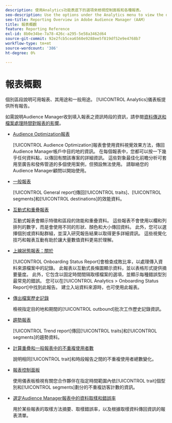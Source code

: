 ```yaml
---
description: 使用Analytics功能表底下的選項來檢視控制面板和各種報表。
seo-description: Use the options under the Analytics menu to view the dashboard and various reports in Adobe Audience Manager (AAM).
seo-title: Reporting Overview in Adobe Audience Manager (AAM)
title: 報表概觀
feature: Reporting Reference
exl-id: 8b0e34be-7a78-426c-a295-5e58a3462d64
source-git-commit: 92e2fcb5cea6560e9288ee5f819df52e9e4768b7
workflow-type: tm+mt
source-wordcount: '386'
ht-degree: 0%

---
```


# 報表概觀

個別區段說明可用報表、其用途和一般用途。 [!UICONTROL Analytics]儀表板提供所有報告。

如需說明Audience Manager收到填入報表之資訊時段的資訊，請參閱[資料傳送和檔案處理時間對報表的影響](/help/using/reference/reporting-file-transfer-timeframe.md)。

* [Audience Optimization報表](/help/using/reporting/audience-optimization-reports/audience-optimization-reports.md)

  [!UICONTROL Audience Optimization]報表會使用資料視覺效果方法，傳回Audience Manager帳戶中目的地的資訊。 在每個報表中，您都可以按一下幾乎任何資料點，以傳回有關該專案的詳細資訊。 這些對象最佳化前瞻分析可套用至廣告和發佈管道的多個使用案例，但預設無法使用。 請聯絡您的Audience Manager顧問以開始使用。

* [一般報表](/help/using/reporting/general-reports.md)

  [!UICONTROL General report]傳回[!UICONTROL traits]、[!UICONTROL segments]和[!UICONTROL destinations]的效能資料。

* [互動式和重疊報表](/help/using/reporting/dynamic-reports/dynamic-reports.md)

  互動式報表會顯示特徵和區段的效能和重疊資料。 這些報表不會使用以欄和列排列的數字，而是會使用不同的形狀、顏色和大小傳回資料。 此外，您可以選擇個別或資料點群組，並深入研究報告結果以取得更多詳細資訊。 這些視覺化技巧和報表互動有助於讓大量數值資料更易於理解。

* [上線狀態報表：關於](/help/using/reporting/onboarding-status-report.md)

  [!UICONTROL Onboarding Status Report]會檢查成敗比率，以處理傳入資料來源檔案中的記錄。 此報表以互動式長條圖顯示資料，並以表格形式提供摘要量度。 此外，它包含以固定時間間隔取樣檔案的選項，並顯示每種錯誤型別最常見的錯誤。 您可以在[!UICONTROL Analytics > Onboarding Status Report]中找到此報告。 建立入站資料來源時，也可使用此報表。

* [傳出檔案歷史記錄](/help/using/reporting/outbound-history-report.md)

  檢視指定目的地和期間的[!UICONTROL outbound]批次工作歷史記錄資訊。

* [趨勢報表](/help/using/reporting/trend-reports.md)

  [!UICONTROL Trend report]傳回[!UICONTROL traits]和[!UICONTROL segments]的趨勢資料。

* [計算重疊和一般報表中的不重複使用者數](/help/using/reporting/unique-user-counts.md)

  說明相同[!UICONTROL trait]和時段報告之間的不重複使用者總數變化。

* [報表控制面板](/help/using/reporting/trend-reports.md)

  使用儀表板檢視有關您合作夥伴在指定時間範圍內依[!UICONTROL trait]個型別和[!UICONTROL segments]劃分的不重複訪客計數的資訊。

* [選定Audience Manager報表中的資料取樣和錯誤率](/help/using/reporting/report-sampling.md)

  用於某些報表的取樣方法摘要、取樣錯誤率，以及根據取樣資料傳回資訊的報表清單。
